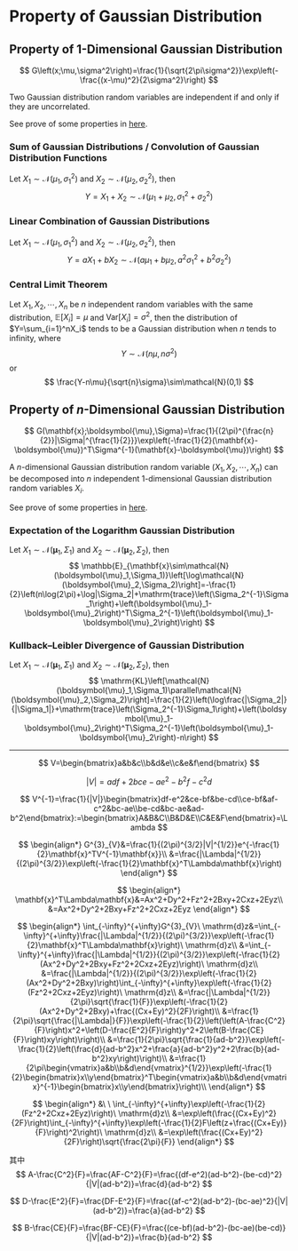 # Property of Gaussian Distribution

## Property of $1$-Dimensional Gaussian Distribution

$$
G\left(x;\mu,\sigma^2\right)=\frac{1}{\sqrt{2\pi\sigma^2}}\exp\left(-\frac{(x-\mu)^2}{2\sigma^2}\right)
$$

Two Gaussian distribution random variables are independent if and only if they are uncorrelated.

See prove of some properties in [here](Prove%201D-Gaussian.md).

### Sum of Gaussian Distributions / Convolution of Gaussian Distribution Functions

Let $X_1\sim\mathcal{N}(\mu_1,\sigma_1^2)$ and $X_2\sim\mathcal{N}(\mu_2,\sigma_2^2)$, then
$$
Y=X_1+X_2\sim\mathcal{N}(\mu_1+\mu_2,\sigma_1^2+\sigma_2^2)
$$

### Linear Combination of Gaussian Distributions

Let $X_1\sim\mathcal{N}(\mu_1,\sigma_1^2)$ and $X_2\sim\mathcal{N}(\mu_2,\sigma_2^2)$, then
$$
Y=aX_1+bX_2\sim\mathcal{N}(a\mu_1+b\mu_2,a^2\sigma_1^2+b^2\sigma_2^2)
$$

### Central Limit Theorem

Let $X_1,X_2,\cdots,X_n$ be $n$ independent random variables with the same distribution, $\mathbb{E}[X_i]=\mu$ and $\mathrm{Var}[X_i]=\sigma^2$, then the distribution of $Y=\sum_{i=1}^nX_i$ tends to be a Gaussian distribution when $n$ tends to infinity, where
$$
Y\sim\mathcal{N}(n\mu,n\sigma^2)
$$
or
$$
\frac{Y-n\mu}{\sqrt{n}\sigma}\sim\mathcal{N}(0,1)
$$

## Property of $n$-Dimensional Gaussian Distribution

$$
G(\mathbf{x};\boldsymbol{\mu},\Sigma)=\frac{1}{(2\pi)^{\frac{n}{2}}|\Sigma|^{\frac{1}{2}}}\exp\left(-\frac{1}{2}(\mathbf{x}-\boldsymbol{\mu})^T\Sigma^{-1}(\mathbf{x}-\boldsymbol{\mu})\right)
$$

A $n$-dimensional Gaussian distribution random variable $(X_1,X_2,\cdots,X_n)$ can be decomposed into $n$ independent $1$-dimensional Gaussian distribution random variables $X_i$.

See prove of some properties in [here](Prove%20nD-Gaussian.md).

### Expectation of the Logarithm Gaussian Distribution

Let $X_1\sim\mathcal{N}(\boldsymbol{\mu}_1,\Sigma_1)$ and $X_2\sim\mathcal{N}(\boldsymbol{\mu}_2,\Sigma_2)$, then
$$
\mathbb{E}_{\mathbf{x}\sim\mathcal{N}(\boldsymbol{\mu}_1,\Sigma_1)}\left[\log\mathcal{N}(\boldsymbol{\mu}_2,\Sigma_2)\right]=-\frac{1}{2}\left(n\log(2\pi)+\log|\Sigma_2|+\mathrm{trace}\left(\Sigma_2^{-1}\Sigma_1\right)+\left(\boldsymbol{\mu}_1-\boldsymbol{\mu}_2\right)^T\Sigma_2^{-1}\left(\boldsymbol{\mu}_1-\boldsymbol{\mu}_2\right)\right)
$$

### Kullback–Leibler Divergence of Gaussian Distribution

Let $X_1\sim\mathcal{N}(\boldsymbol{\mu}_1,\Sigma_1)$ and $X_2\sim\mathcal{N}(\boldsymbol{\mu}_2,\Sigma_2)$, then
$$
\mathrm{KL}\left[\mathcal{N}(\boldsymbol{\mu}_1,\Sigma_1)\parallel\mathcal{N}(\boldsymbol{\mu}_2,\Sigma_2)\right]=\frac{1}{2}\left(\log\frac{|\Sigma_2|}{|\Sigma_1|}+\mathrm{trace}\left(\Sigma_2^{-1}\Sigma_1\right)+\left(\boldsymbol{\mu}_1-\boldsymbol{\mu}_2\right)^T\Sigma_2^{-1}\left(\boldsymbol{\mu}_1-\boldsymbol{\mu}_2\right)-n\right)
$$


---



$$
V=\begin{bmatrix}a&b&c\\b&d&e\\c&e&f\end{bmatrix}
$$

$$
|V|=adf+2bce-ae^2-b^2f-c^2d
$$

$$
V^{-1}=\frac{1}{|V|}\begin{bmatrix}df-e^2&ce-bf&be-cd\\ce-bf&af-c^2&bc-ae\\be-cd&bc-ae&ad-b^2\end{bmatrix}:=\begin{bmatrix}A&B&C\\B&D&E\\C&E&F\end{bmatrix}=\Lambda
$$

$$
\begin{align*}
G^{3}_{V}&=\frac{1}{(2\pi)^{3/2}|V|^{1/2}}e^{-\frac{1}{2}\mathbf{x}^TV^{-1}\mathbf{x}}\\
&=\frac{|\Lambda|^{1/2}}{(2\pi)^{3/2}}\exp\left(-\frac{1}{2}\mathbf{x}^T\Lambda\mathbf{x}\right)
\end{align*}
$$

$$
\begin{align*}
\mathbf{x}^T\Lambda\mathbf{x}&=Ax^2+Dy^2+Fz^2+2Bxy+2Cxz+2Eyz\\
&=Ax^2+Dy^2+2Bxy+Fz^2+2Cxz+2Eyz
\end{align*}
$$

$$
\begin{align*}
\int_{-\infty}^{+\infty}G^{3}_{V}\ \mathrm{d}z&=\int_{-\infty}^{+\infty}\frac{|\Lambda|^{1/2}}{(2\pi)^{3/2}}\exp\left(-\frac{1}{2}\mathbf{x}^T\Lambda\mathbf{x}\right)\ \mathrm{d}z\\
&=\int_{-\infty}^{+\infty}\frac{|\Lambda|^{1/2}}{(2\pi)^{3/2}}\exp\left(-\frac{1}{2}(Ax^2+Dy^2+2Bxy+Fz^2+2Cxz+2Eyz)\right)\ \mathrm{d}z\\
&=\frac{|\Lambda|^{1/2}}{(2\pi)^{3/2}}\exp\left(-\frac{1}{2}(Ax^2+Dy^2+2Bxy)\right)\int_{-\infty}^{+\infty}\exp\left(-\frac{1}{2}(Fz^2+2Cxz+2Eyz)\right)\ \mathrm{d}z\\
&=\frac{|\Lambda|^{1/2}}{2\pi}\sqrt{\frac{1}{F}}\exp\left(-\frac{1}{2}(Ax^2+Dy^2+2Bxy)+\frac{(Cx+Ey)^2}{2F}\right)\\
&=\frac{1}{2\pi}\sqrt{\frac{|\Lambda|}{F}}\exp\left(-\frac{1}{2}\left(\left(A-\frac{C^2}{F}\right)x^2+\left(D-\frac{E^2}{F}\right)y^2+2\left(B-\frac{CE}{F}\right)xy\right)\right)\\
&=\frac{1}{2\pi}\sqrt{\frac{1}{ad-b^2}}\exp\left(-\frac{1}{2}\left(\frac{d}{ad-b^2}x^2+\frac{a}{ad-b^2}y^2+2\frac{b}{ad-b^2}xy\right)\right)\\
&=\frac{1}{2\pi\begin{vmatrix}a&b\\b&d\end{vmatrix}^{1/2}}\exp\left(-\frac{1}{2}\begin{bmatrix}x\\y\end{bmatrix}^T\begin{vmatrix}a&b\\b&d\end{vmatrix}^{-1}\begin{bmatrix}x\\y\end{bmatrix}\right)\\
\end{align*}
$$

$$
\begin{align*}
&\ \ \int_{-\infty}^{+\infty}\exp\left(-\frac{1}{2}(Fz^2+2Cxz+2Eyz)\right)\ \mathrm{d}z\\
&=\exp\left(\frac{(Cx+Ey)^2}{2F}\right)\int_{-\infty}^{+\infty}\exp\left(-\frac{1}{2}F\left(z+\frac{(Cx+Ey)}{F}\right)^2\right)\ \mathrm{d}z\\
&=\exp\left(\frac{(Cx+Ey)^2}{2F}\right)\sqrt{\frac{2\pi}{F}}
\end{align*}
$$

其中
$$
A-\frac{C^2}{F}=\frac{AF-C^2}{F}=\frac{(df-e^2)(ad-b^2)-(be-cd)^2}{|V|(ad-b^2)}=\frac{d}{ad-b^2}
$$

$$
D-\frac{E^2}{F}=\frac{DF-E^2}{F}=\frac{(af-c^2)(ad-b^2)-(bc-ae)^2}{|V|(ad-b^2)}=\frac{a}{ad-b^2}
$$

$$
B-\frac{CE}{F}=\frac{BF-CE}{F}=\frac{(ce-bf)(ad-b^2)-(bc-ae)(be-cd)}{|V|(ad-b^2)}=\frac{b}{ad-b^2}
$$

